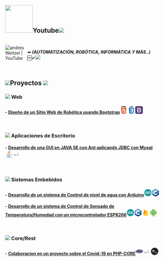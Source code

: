 


## <img width="90" height="90"  src="https://recifeinventarios.com.br/resource/img/loader.gif" />Youtube<img width="90px"  src="https://recifeinventarios.com.br/resource/img/loader.gif" />
<br />
<a href="https://www.youtube.com/channel/UCuSVXmBcMURyTvbmbcgZalQ?view_as=subscriber" target="_blank">
<img align="left" alt="andresWeitzel | YouTube" width="72px" src="https://cdn.jsdelivr.net/npm/simple-icons@v3/icons/youtube.svg" /></a> 

 *⬅* ***(AUTOMATIZACIÓN, ROBÓTICA, INFORMÁTICA Y MÁS..)*** 🆓✔<img width="22px" src="https://www.ahiva.info/Gifs-Animados/Informatica/Wifi/Wifi-10.gif" /> 
 
<br />

## <img width="90px"  src="https://suap.ifpb.edu.br/static/bi/loading.gif" />Proyectos <img width="90px"  src="https://suap.ifpb.edu.br/static/bi/loading.gif" />

### <img width="50px"  src="https://i.pinimg.com/originals/1f/2d/f8/1f2df8fad7e9bfcb18d9d553f8fc259b.gif" /> Web 
#### - [Diseño de un Sitio Web de Robótica usando Bootstrap](https://andresweitzel.github.io/)<code><img height="25" src="https://raw.githubusercontent.com/github/explore/80688e429a7d4ef2fca1e82350fe8e3517d3494d/topics/html/html.png"></code><code><img height="25" src="https://raw.githubusercontent.com/github/explore/80688e429a7d4ef2fca1e82350fe8e3517d3494d/topics/css/css.png"></code><code><img height="25" src="https://raw.githubusercontent.com/github/explore/80688e429a7d4ef2fca1e82350fe8e3517d3494d/topics/bootstrap/bootstrap.png"></code>
<br />

### <img width="30px"  src="https://i.pinimg.com/originals/66/cb/31/66cb3143aefef7fb9c534712bd2c890d.gif" /> Aplicaciones de Escritorio
#### - [Desarrollo de una GUI en JAVA SE con Ant aplicando JDBC con Mysql](https://github.com/andresWeitzel/Farmaco_NTZ184)<code><img height="25" src="https://raw.githubusercontent.com/github/explore/80688e429a7d4ef2fca1e82350fe8e3517d3494d/topics/java/java.png"></code><code><img height="25" src="https://raw.githubusercontent.com/github/explore/80688e429a7d4ef2fca1e82350fe8e3517d3494d/topics/mysql/mysql.png"></code>

<br />

### <img width="30px"  src="https://solarstik.com/wp-content/uploads/2017/06/circuit_animation.gif" />  Sistemas Embebidos
#### - [Desarrollo de un sistema de Control de nivel de agua con Arduino](https://github.com/andresWeitzel/Proyecto-Sistema-de-Control-para-Tanque-de-Agua)<code><img height="25" src="https://raw.githubusercontent.com/github/explore/80688e429a7d4ef2fca1e82350fe8e3517d3494d/topics/arduino/arduino.png"></code><code><img height="25" src="https://raw.githubusercontent.com/github/explore/80688e429a7d4ef2fca1e82350fe8e3517d3494d/topics/cpp/cpp.png"></code>

#### - [Desarrollo de un sistema de Control de Sensado de Temperatura/Humedad con un microcontrolador ESP8266](https://github.com/andresWeitzel/Sensado_ESP8266_DHT11)<code><img height="25" src="https://raw.githubusercontent.com/github/explore/80688e429a7d4ef2fca1e82350fe8e3517d3494d/topics/arduino/arduino.png"></code><code><img height="25" src="https://raw.githubusercontent.com/github/explore/80688e429a7d4ef2fca1e82350fe8e3517d3494d/topics/cpp/cpp.png"></code><code><img height="25" src="https://raw.githubusercontent.com/github/explore/80688e429a7d4ef2fca1e82350fe8e3517d3494d/topics/firebase/firebase.png"></code><code><img height="25" src="https://raw.githubusercontent.com/github/explore/80688e429a7d4ef2fca1e82350fe8e3517d3494d/topics/android/android.png"></code>

<br />

###  <img width="30px"  src="https://www.tradejini.com/assets/images/api/api.gif" /> Core/Rest
#### - [Colaboracion en un proyecto sobre el Covid-19 en PHP-CORE](https://github.com/andresWeitzel/medmask)<code><img height="25" src="https://raw.githubusercontent.com/github/explore/80688e429a7d4ef2fca1e82350fe8e3517d3494d/topics/php/php.png"></code><code><img height="25" src="https://raw.githubusercontent.com/github/explore/80688e429a7d4ef2fca1e82350fe8e3517d3494d/topics/mysql/mysql.png"></code><code><img height="25" src="https://raw.githubusercontent.com/github/explore/80688e429a7d4ef2fca1e82350fe8e3517d3494d/topics/terminal/terminal.png"></code>


